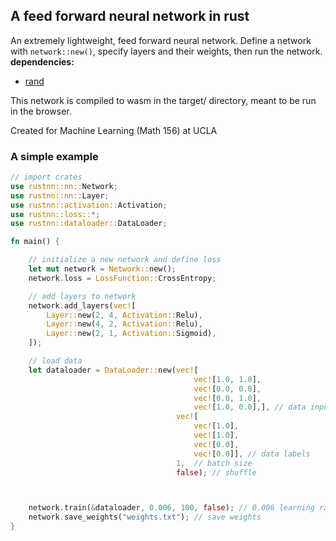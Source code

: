 
## A feed forward neural network in rust

An extremely lightweight, feed forward neural network. Define a network with ```network::new()```, specify layers and their weights, then run the network.  
**dependencies:**
- [rand](https://crates.io/crates/rand)

This network is compiled to wasm in the target/ directory, meant to be run in the browser. 

Created for Machine Learning (Math 156) at UCLA

### A simple example

```rust
// import crates
use rustnn::nn::Network;
use rustnn::nn::Layer;
use rustnn::activation::Activation;
use rustnn::loss::*;
use rustnn::dataloader::DataLoader;

fn main() {

    // initialize a new network and define loss
    let mut network = Network::new();
    network.loss = LossFunction::CrossEntropy;

    // add layers to network
    network.add_layers(vec![
        Layer::new(2, 4, Activation::Relu),
        Layer::new(4, 2, Activation::Relu),
        Layer::new(2, 1, Activation::Sigmoid),
    ]);

    // load data
    let dataloader = DataLoader::new(vec![
                                         vec![1.0, 1.0],
                                         vec![0.0, 0.0],
                                         vec![0.0, 1.0],
                                         vec![1.0, 0.0],], // data inputs
                                     vec![
                                         vec![1.0],
                                         vec![1.0],
                                         vec![0.0],
                                         vec![0.0]], // data labels
                                     1,  // batch size
                                     false); // shuffle



    network.train(&dataloader, 0.006, 100, false); // 0.006 learning rate, 100 epochs, verbose = false
    network.save_weights("weights.txt"); // save weights
}
```

